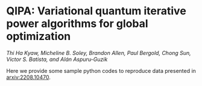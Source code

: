 # QIPA: Variational quantum iterative power algorithms for global optimization

*Thi Ha Kyaw, Micheline B. Soley, Brandon Allen, Paul Bergold, Chong Sun, Victor S. Batista, and Alán Aspuru-Guzik*

Here we provide some sample python codes to reproduce data presented in [arxiv:2208.10470](https://arxiv.org/abs/2208.10470).
